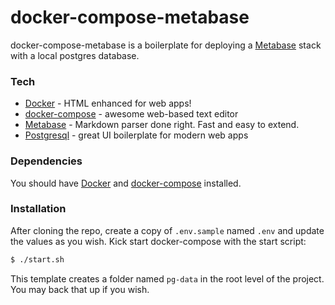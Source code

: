 # docker-compose-metabase

docker-compose-metabase is a boilerplate for deploying a [Metabase] stack with a local postgres database.

### Tech

- [Docker] - HTML enhanced for web apps!
- [docker-compose] - awesome web-based text editor
- [Metabase] - Markdown parser done right. Fast and easy to extend.
- [Postgresql] - great UI boilerplate for modern web apps

### Dependencies

You should have [Docker] and [docker-compose] installed.

### Installation

After cloning the repo, create a copy of `.env.sample` named `.env` and update the values as you wish.
Kick start docker-compose with the start script:

```sh
$ ./start.sh
```

This template creates a folder named `pg-data` in the root level of the project. You may back that up if you wish.

[docker]: https://www.docker.com
[docker-compose]: https://docs.docker.com/compose/install/
[metabase]: https://www.metabase.com
[postgresql]: https://www.postgresql.org/
